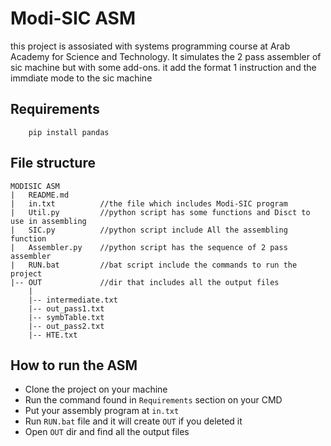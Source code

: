 # Modi-SIC ASM
this project is assosiated with systems programming course at Arab Academy for Science and Technology. It simulates the 2 pass assembler of sic machine but with some add-ons. it add the format 1 instruction and the immdiate mode to the sic machine 

## Requirements
```
    pip install pandas
```
## File structure
```
MODISIC ASM
|   README.md
|   in.txt          //the file which includes Modi-SIC program
|   Util.py         //python script has some functions and Disct to use in assembling
|   SIC.py          //python script include All the assembling function
|   Assembler.py    //python script has the sequence of 2 pass assembler
|   RUN.bat         //bat script include the commands to run the project 
|-- OUT             //dir that includes all the output files
    |
    |-- intermediate.txt
    |-- out_pass1.txt
    |-- symbTable.txt
    |-- out_pass2.txt
    |-- HTE.txt 
```
## How to run the ASM
- Clone the project on your machine
- Run the command found in `Requirements` section on your CMD
- Put your assembly program at `in.txt` 
- Run `RUN.bat` file and it will create `OUT` if you deleted it
- Open `OUT` dir and find all the output files
